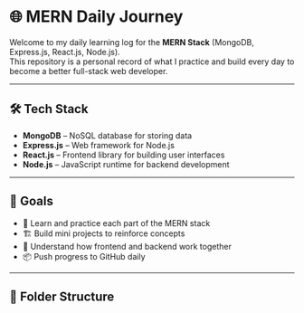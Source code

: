 # 🌐 MERN Daily Journey

Welcome to my daily learning log for the **MERN Stack** (MongoDB, Express.js, React.js, Node.js).  
This repository is a personal record of what I practice and build every day to become a better full-stack web developer.

---

## 🛠️ Tech Stack
- **MongoDB** – NoSQL database for storing data
- **Express.js** – Web framework for Node.js
- **React.js** – Frontend library for building user interfaces
- **Node.js** – JavaScript runtime for backend development

---

## 🎯 Goals
- 🚀 Learn and practice each part of the MERN stack
- 🏗️ Build mini projects to reinforce concepts
- 🧠 Understand how frontend and backend work together
- 📦 Push progress to GitHub daily

---

## 📁 Folder Structure
